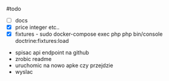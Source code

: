 #todo
- [ ] docs 
- [x] price integer etc..
- [x] fixtures - sudo docker-compose exec php php bin/console doctrine:fixtures:load

- spisac api endpoint na github
- zrobic readme
- uruchomic na nowo apke czy przejdzie
- wyslac